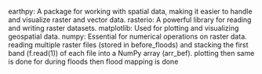 earthpy: A package for working with spatial data, making it easier to handle and visualize raster and vector data.
rasterio: A powerful library for reading and writing raster datasets.
matplotlib: Used for plotting and visualizing geospatial data.
numpy: Essential for numerical operations on raster data.
 reading multiple raster files (stored in before_floods) and stacking the first band (f.read(1)) of each file into a NumPy array (arr_bef). 
 plotting
 then same is done for during floods
 then flood mapping is done
